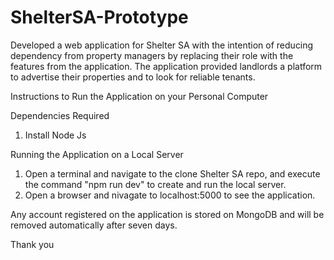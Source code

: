 # ShelterSA-Prototype
Developed a web application for Shelter SA with the intention of reducing dependency from property managers by replacing their role with  the features from the application. 
The application provided landlords a platform to advertise their properties and to look for reliable tenants.

Instructions to Run the Application on your Personal Computer 

Dependencies Required
1) Install Node Js

Running the Application on a Local Server 
1) Open a terminal and navigate to the clone Shelter SA repo, and execute the command "npm run dev" to create and run the local server.
2) Open a browser and nivagate to localhost:5000 to see the application.

Any account registered on the application is stored on MongoDB and will be removed automatically after seven days. 

Thank you

